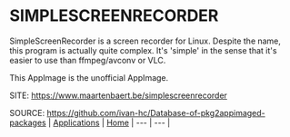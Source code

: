 # SIMPLESCREENRECORDER
 
 SimpleScreenRecorder is a screen recorder for Linux. Despite the name,  this program is actually quite complex. It's 'simple' in the sense that  it's easier to use than ffmpeg/avconv or VLC.
 
 This AppImage is the unofficial AppImage. 
 
 SITE: https://www.maartenbaert.be/simplescreenrecorder

 SOURCE: https://github.com/ivan-hc/Database-of-pkg2appimaged-packages
 | [Applications](https://portable-linux-apps.github.io/apps.html) | [Home](https://portable-linux-apps.github.io)
 | --- | --- |
